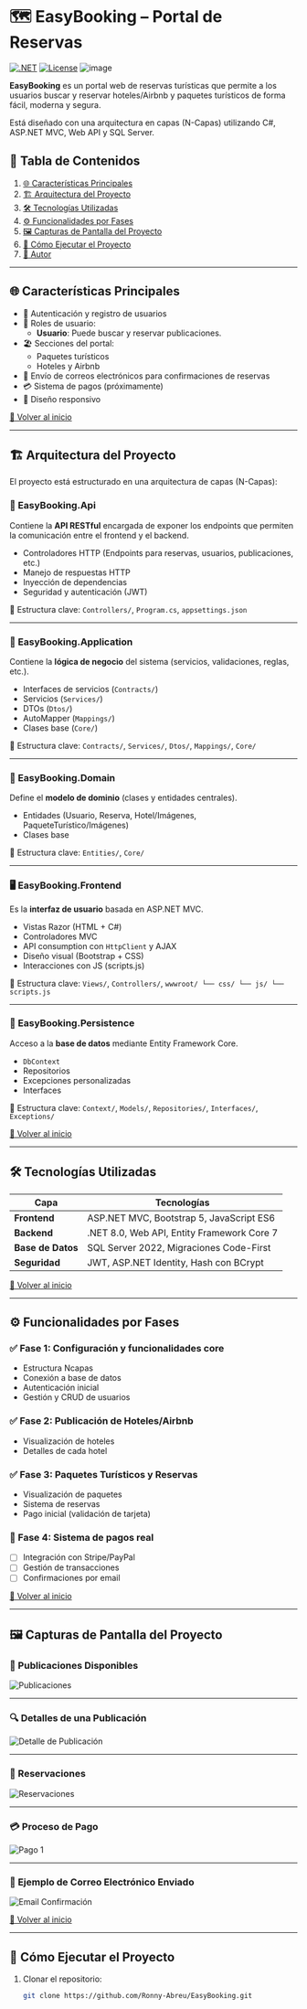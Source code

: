 # 🗺️ EasyBooking – Portal de Reservas
[![.NET](https://img.shields.io/badge/.NET-8.0-purple)](https://dotnet.microsoft.com/)
[![License](https://img.shields.io/badge/Licencia-MIT-green)](https://opensource.org/licenses/MIT)
![image](https://github.com/user-attachments/assets/67cc205c-df54-46a2-a878-38cf8756d9d7)

**EasyBooking** es un portal web de reservas turísticas que permite a los usuarios buscar y reservar hoteles/Airbnb y paquetes turísticos de forma fácil, moderna y segura. 

Está diseñado con una arquitectura en capas (N-Capas) utilizando C#, ASP.NET MVC, Web API y SQL Server.

## 📌 Tabla de Contenidos
1. [🌐 Características Principales](#-características-principales)
2. [🏗️ Arquitectura del Proyecto](#-arquitectura-del-proyecto)
3. [🛠️ Tecnologías Utilizadas](#-tecnologías-utilizadas)
4. [⚙️ Funcionalidades por Fases](#-funcionalidades-por-fases)
5. [🖼️ Capturas de Pantalla del Proyecto](#-capturas-de-pantalla-del-proyecto)
6. [🚀 Cómo Ejecutar el Proyecto](#-cómo-ejecutar-el-proyecto)
7. [🙌 Autor](#-autor)

---

## 🌐 Características Principales

- 🔐 Autenticación y registro de usuarios
- 👤 Roles de usuario:
  - **Usuario**: Puede buscar y reservar publicaciones.
- 🏖️ Secciones del portal:
  - Paquetes turísticos
  - Hoteles y Airbnb
- 📩 Envío de correos electrónicos para confirmaciones de reservas
- 💳 Sistema de pagos (próximamente)
- 📱 Diseño responsivo

[🔼 Volver al inicio](#-easybooking--portal-de-reservas)

---

## 🏗️ Arquitectura del Proyecto

El proyecto está estructurado en una arquitectura de capas (N-Capas):

### 📡 EasyBooking.Api
Contiene la **API RESTful** encargada de exponer los endpoints que permiten la comunicación entre el frontend y el backend.

- Controladores HTTP (Endpoints para reservas, usuarios, publicaciones, etc.)
- Manejo de respuestas HTTP
- Inyección de dependencias
- Seguridad y autenticación (JWT)

📁 Estructura clave: `Controllers/`, `Program.cs`, `appsettings.json`

---

### 🧠 EasyBooking.Application
Contiene la **lógica de negocio** del sistema (servicios, validaciones, reglas, etc.).

- Interfaces de servicios (`Contracts/`)
- Servicios (`Services/`)
- DTOs (`Dtos/`)
- AutoMapper (`Mappings/`)
- Clases base (`Core/`)

📁 Estructura clave: `Contracts/`, `Services/`, `Dtos/`, `Mappings/`, `Core/`

---

### 🧱 EasyBooking.Domain
Define el **modelo de dominio** (clases y entidades centrales).

- Entidades (Usuario, Reserva, Hotel/Imágenes, PaqueteTurístico/Imágenes)
- Clases base

📁 Estructura clave: `Entities/`, `Core/`

---

### 🖥️ EasyBooking.Frontend
Es la **interfaz de usuario** basada en ASP.NET MVC.

- Vistas Razor (HTML + C#)
- Controladores MVC
- API consumption con `HttpClient` y AJAX
- Diseño visual (Bootstrap + CSS)
- Interacciones con JS (scripts.js)

📁 Estructura clave: `Views/`, `Controllers/`, `wwwroot/ └── css/ └── js/ └── scripts.js`

---

### 💾 EasyBooking.Persistence
Acceso a la **base de datos** mediante Entity Framework Core.

- `DbContext`
- Repositorios
- Excepciones personalizadas
- Interfaces

📁 Estructura clave: `Context/`, `Models/`, `Repositories/`, `Interfaces/`, `Exceptions/`

[🔼 Volver al inicio](#-easybooking--portal-de-reservas)

---

## 🛠️ Tecnologías Utilizadas

| **Capa**         | **Tecnologías**                                      |
|------------------|------------------------------------------------------|
| **Frontend**     | ASP.NET MVC, Bootstrap 5, JavaScript ES6             |
| **Backend**      | .NET 8.0, Web API, Entity Framework Core 7           |
| **Base de Datos**| SQL Server 2022, Migraciones Code-First             |
| **Seguridad**    | JWT, ASP.NET Identity, Hash con BCrypt               |

[🔼 Volver al inicio](#-easybooking--portal-de-reservas)

---

## ⚙️ Funcionalidades por Fases

### ✅ Fase 1: Configuración y funcionalidades core
- Estructura Ncapas
- Conexión a base de datos
- Autenticación inicial
- Gestión y CRUD de usuarios

### ✅ Fase 2: Publicación de Hoteles/Airbnb
- Visualización de hoteles
- Detalles de cada hotel

### ✅ Fase 3: Paquetes Turísticos y Reservas
- Visualización de paquetes
- Sistema de reservas
- Pago inicial (validación de tarjeta)

### 🚧 Fase 4: Sistema de pagos real
- [ ] Integración con Stripe/PayPal
- [ ] Gestión de transacciones
- [ ] Confirmaciones por email

[🔼 Volver al inicio](#-easybooking--portal-de-reservas)

---

## 🖼️ Capturas de Pantalla del Proyecto

### 📌 Publicaciones Disponibles
![Publicaciones](https://github.com/user-attachments/assets/3b79a2e6-7d23-4f90-b097-b6db8b3f8acd)

---

### 🔍 Detalles de una Publicación
![Detalle de Publicación](https://github.com/user-attachments/assets/d45a149a-24d3-4ee9-98d3-88fe25bb92aa)

---

### 📅 Reservaciones
![Reservaciones](https://github.com/user-attachments/assets/68029057-f225-4580-b08b-9b72bbe2eac4)

---

### 💳 Proceso de Pago
![Pago 1](https://github.com/user-attachments/assets/74004a74-bf77-4091-a798-32c69604754d)

---

### 📧 Ejemplo de Correo Electrónico Enviado
![Email Confirmación](https://github.com/user-attachments/assets/21973da8-7a61-491d-9ac5-d7bf55836018)

[🔼 Volver al inicio](#-easybooking--portal-de-reservas)

---

## 🚀 Cómo Ejecutar el Proyecto

1. Clonar el repositorio:
   ```bash
   git clone https://github.com/Ronny-Abreu/EasyBooking.git
